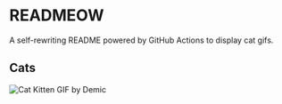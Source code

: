 # READMEOW

A self-rewriting README powered by GitHub Actions to display cat gifs.

## Cats

![Cat Kitten GIF by Demic](https://media3.giphy.com/media/v1.Y2lkPTlhY2QwMmRhdDQ2NXcyN3RwOW9nZGhsZTAyNzNra2RmNDdtMDlmM2xhaWVlYm96cSZlcD12MV9naWZzX3NlYXJjaCZjdD1n/3oriO0OEd9QIDdllqo/200.gif)
